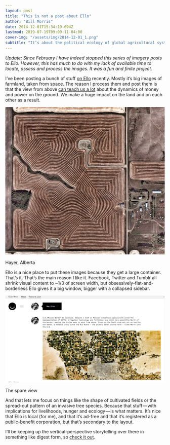 ```yaml
---
layout: post
title: "This is not a post about Ello"
author: "Bill Morris"
date: 2014-12-01T15:34:19.694Z
lastmod: 2019-07-19T09:09:11-04:00
cover-img: "/assets/img/2014-12-01_1.png"
subtitle: "It’s about the political ecology of global agricultural systems, but Ello enables it."
---
```


_Update: Since February I have indeed stopped this series of imagery posts to Ello. However, this has much to do with my lack of available time to locate, assess and process the images. It was a fun and finite project._

I’ve been posting a bunch of stuff [on Ello](https://ello.co/vtcraghead) recently. Mostly it’s big images of farmland, taken from space. The reason I process them and post them is that the view from above [can teach us a lot](http://en.wikipedia.org/wiki/Political_ecology#Overview) about the dynamics of money and power on the ground. We make a huge impact on the land and on each other as a result.




![image](/shoals/assets/img/2014-12-01_1.png)

Hayer, Alberta



Ello is a nice place to put these images because they get a large container. That’s it. That’s the main reason I like it. Facebook, Twitter and Tumblr all shrink visual content to ~1/3 of screen width, but obsessively-flat-and-borderless Ello gives it a big window, bigger with a collapsed sidebar.




![image](/shoals/assets/img/2014-12-01_2.png)

The spare view



And that lets me focus on things like the shape of cultivated fields or the spread-out pattern of an invasive tree species. Because that stuff — with implications for livelihoods, hunger and ecology — is what matters. It’s nice that Ello is local (for me), and that it’s ad-free and that it’s registered as a public-benefit corporation, but that’s secondary to the layout.

I’ll be keeping up the vertical-perspective storytelling over there in something like digest form, so [check it out](https://ello.co/vtcraghead).
